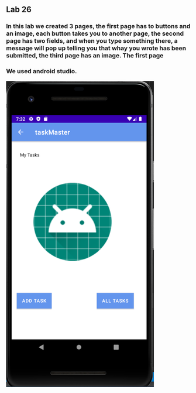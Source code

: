 ## Lab 26

### In this lab we created 3 pages, the first page has to buttons and an image, each button takes you to another page, the second page has two fields, and when you type something there, a message will pop up telling you that whay you wrote has been submitted, the third page has an image. The first page

### We used android studio.

![image](Screenshots/lab26.PNG)
